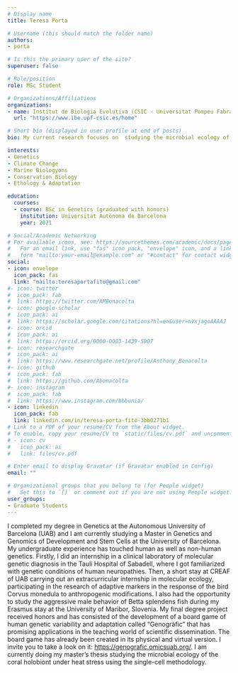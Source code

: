 ```yaml
---
# Display name
title: Teresa Porta

# Username (this should match the folder name)
authors:
- porta

# Is this the primary user of the site?
superuser: false

# Role/position
role: MSc Student

# Organizations/Affiliations
organizations:
- name: Institut de Biologia Evolutiva (CSIC - Universitat Pompeu Fabra)
  url: "https://www.ibe.upf-csic.es/home"

# Short bio (displayed in user profile at end of posts)
bio: My current research focuses on  studying the microbial ecology of the coral holobiont under heat stress using single-cell transcriptomics.

interests:
- Genetics
- Climate Change
- Marine Biologyons
- Conservation Biology
- Ethology & Adaptation

education:
  courses:
  - course: BSc in Genetics (graduated with honors)
    institution: Universitat Autònoma de Barcelona
    year: 2021

# Social/Academic Networking
# For available icons, see: https://sourcethemes.com/academic/docs/page-builder/#icons
#   For an email link, use "fas" icon pack, "envelope" icon, and a link in the
#   form "mailto:your-email@example.com" or "#contact" for contact widget.
social:
- icon: envelope
  icon_pack: fas
  link: "mailto:teresaportafito@gmail.com"
#- icon: twitter
#  icon_pack: fab
#  link: https://twitter.com/AMBonacolta
#- icon: google-scholar
#  icon_pack: ai
#  link: https://scholar.google.com/citations?hl=en&user=nVxjagoAAAAJ
#- icon: orcid
#  icon_pack: ai
#  link: https://orcid.org/0000-0003-1439-5907
#- icon: researchgate
#  icon_pack: ai
#  link: https://www.researchgate.net/profile/Anthony_Bonacolta
#- icon: github
#  icon_pack: fab
#  link: https://github.com/Abonacolta
#- icon: instagram
#  icon_pack: fab
#  link: https://www.instagram.com/bbbunia/
- icon: linkedin
  icon_pack: fab
  link: linkedin.com/in/teresa-porta-fitó-3bb0271b1
# Link to a PDF of your resume/CV from the About widget.
# To enable, copy your resume/CV to `static/files/cv.pdf` and uncomment the lines below.
# - icon: cv
#   icon_pack: ai
#   link: files/cv.pdf

# Enter email to display Gravatar (if Gravatar enabled in Config)
email: ""

# Organizational groups that you belong to (for People widget)
#   Set this to `[]` or comment out if you are not using People widget.
user_groups:
- Graduate Students
---
```


I completed my degree in Genetics at the Autonomous University of Barcelona (UAB) and I am currently studying a Master in Genetics and Genomics of Development and Stem Cells at the University of Barcelona. My undergraduate experience has touched human as well as non-human genetics. Firstly, I did an internship in a clinical laboratory of molecular genetic diagnosis in the Taulí Hospital of Sabadell, where I got familiarized with genetic conditions of human neuropathies. Then, a short stay at CREAF of UAB carrying out an extracurricular internship in molecular ecology, participating in the research of adaptive markers in the response of the bird Corvus monedula to anthropogenic modifications. I also had the opportunity to study the aggressive male behavior of Betta splendens fish during my Erasmus stay at the University of Maribor, Slovenia. My final degree project received honors and has consisted of the development of a board game of human genetic variability and adaptation called “Genogràfic” that has promising applications in the teaching world of scientific dissemination. The board game has already been created in its physical and virtual version. I invite you to take a look on it: https://genografic.omicsuab.org/. I am currently doing my master’s thesis studying the microbial ecology of the coral holobiont under heat stress using the single-cell methodology.
